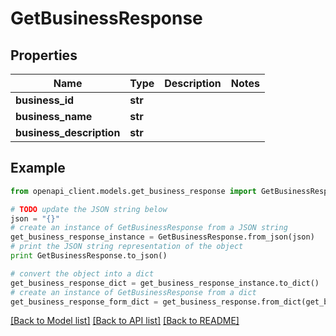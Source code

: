 # GetBusinessResponse


## Properties
Name | Type | Description | Notes
------------ | ------------- | ------------- | -------------
**business_id** | **str** |  | 
**business_name** | **str** |  | 
**business_description** | **str** |  | 

## Example

```python
from openapi_client.models.get_business_response import GetBusinessResponse

# TODO update the JSON string below
json = "{}"
# create an instance of GetBusinessResponse from a JSON string
get_business_response_instance = GetBusinessResponse.from_json(json)
# print the JSON string representation of the object
print GetBusinessResponse.to_json()

# convert the object into a dict
get_business_response_dict = get_business_response_instance.to_dict()
# create an instance of GetBusinessResponse from a dict
get_business_response_form_dict = get_business_response.from_dict(get_business_response_dict)
```
[[Back to Model list]](../README.md#documentation-for-models) [[Back to API list]](../README.md#documentation-for-api-endpoints) [[Back to README]](../README.md)


